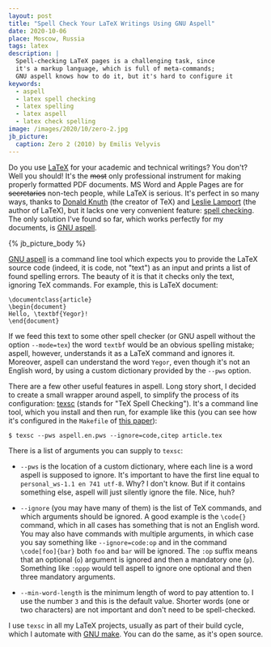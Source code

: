 ```yaml
---
layout: post
title: "Spell Check Your LaTeX Writings Using GNU Aspell"
date: 2020-10-06
place: Moscow, Russia
tags: latex
description: |
  Spell-checking LaTeX pages is a challenging task, since
  it's a markup language, which is full of meta-commands;
  GNU aspell knows how to do it, but it's hard to configure it
keywords:
  - aspell
  - latex spell checking
  - latex spelling
  - latex aspell
  - latex check spelling
image: /images/2020/10/zero-2.jpg
jb_picture:
  caption: Zero 2 (2010) by Emilis Velyvis
---
```


Do you use [LaTeX](https://www.latex-project.org/)
for your academic and technical writings? You don't?
Well you should! It's the <del>most</del> only professional instrument for
making properly formatted PDF documents.
MS Word and Apple Pages are for <del>secretaries</del> non-tech people,
while LaTeX is serious. It's perfect in so many ways, thanks to
[Donald Knuth](https://en.wikipedia.org/wiki/Donald_Knuth)
(the creator of TeX) and
[Leslie Lamport](https://en.wikipedia.org/wiki/Leslie_Lamport)
(the author of LaTeX),
but it lacks one very convenient feature:
[spell checking](https://tex.stackexchange.com/questions/42843).
The only solution I've found so far, which works perfectly for my documents, is
[GNU aspell](http://aspell.net/).

<!--more-->

{% jb_picture_body %}

[GNU aspell](http://aspell.net/) is a command line tool
which expects you to provide the LaTeX source code
(indeed, it is code, not "text") as an input and prints a list of found spelling
errors. The beauty of it is that it checks only the text, ignoring
TeX commands. For example, this is LaTeX document:

```text
\documentclass{article}
\begin{document}
Hello, \textbf{Yegor}!
\end{document}
```

If we feed this text to some other spell checker (or GNU aspell without the
option `--mode=tex`) the word `textbf` would be an obvious spelling mistake; aspell,
however, understands it as a LaTeX command and ignores it.
Moreover, aspell can understand the word `Yegor`, even though it's not
an English word, by using a custom dictionary provided by the `--pws` option.

There are a few other useful features in aspell. Long story short, I decided to create
a small wrapper around aspell, to simplify the process of its configuration:
[texsc](https://github.com/yegor256/texsc)
(stands for "TeX Spell Checking").
It's a command line tool, which you install and then run, for example like this
(you can see how it's configured in the `Makefile` of
[this paper](https://github.com/yegor256/requs-paper)):

```text
$ texsc --pws aspell.en.pws --ignore=code,citep article.tex
```

There is a list of arguments you can supply to `texsc`:

  * `--pws` is the location of a custom dictionary, where each
    line is a word aspell is supposed to ignore. It's important to
    have the first line equal to `personal_ws-1.1 en 741 utf-8`. Why?
    I don't know. But if it contains something else, aspell will just
    silently ignore the file. Nice, huh?

  * `--ignore` (you may have many of them) is the list of
    TeX commands, and which arguments should be ignored. A good example is the
    `\code{}` command, which in all cases has something that is not
    an English word. You may also have commands with multiple arguments,
    in which case you say something like `--ignore=code:op` and in the
    command `\code[foo]{bar}` both `foo` and `bar` will be ignored.
    The `:op` suffix means that an optional (`o`) argument is ignored and then
    a mandatory one (`p`). Something like `:oppp` would tell aspell
    to ignore one optional and then three mandatory arguments.

  * `--min-word-length` is the minimum length of word to pay attention to.
    I use the number `3` and this is the default value. Shorter words (one or two characters)
    are not important and don't need to be spell-checked.

I use `texsc` in all my LaTeX projects, usually as part of their
build cycle, which I automate with [GNU make](https://www.gnu.org/software/make/).
You can do the same, as it's open source.
